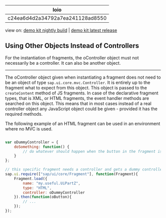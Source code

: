 <!-- loioc24ea6d4d2a34792a7ea241128ad8550 -->

| loio |
| -----|
| c24ea6d4d2a34792a7ea241128ad8550 |

<div id="loio">

view on: [demo kit nightly build](https://openui5nightly.hana.ondemand.com/topic/c24ea6d4d2a34792a7ea241128ad8550) | [demo kit latest release](https://sdk.openui5.org/topic/c24ea6d4d2a34792a7ea241128ad8550)</div>

## Using Other Objects Instead of Controllers

For the instantiation of fragments, the oController object must not necessarily be a controller. It can also be another object.

***

The oController object given when instantiating a fragment does not need to be an object of type `sap.ui.core.mvc.Controller`. It is entirely up to the fragment what to expect from this object. This object is passed to the `createContent` method of JS fragments. In case of the declarative fragment types, that is XML, or HTML fragments, the event handler methods are searched on this object. This means that in most cases instead of a real controller object any JavaScript object could be given - provided it has the required methods.

The following example of an HTML fragment can be used in an environment where no MVC is used.

```js

var oDummyController = { 
	doSomething: function() { 
		// do whatever should happen when the button in the fragment is pushed...
	} 
};

// this specific fragment needs a controller and gets a dummy controller here. 
sap.ui.require(["sap/ui/core/Fragment"], function(Fragment){
    Fragment.load({
		name: "my.useful.UiPartZ",
        type: "HTML",
        controller: oDummyController
    }).then(function(oButton){
        // ...
    });
});
```


